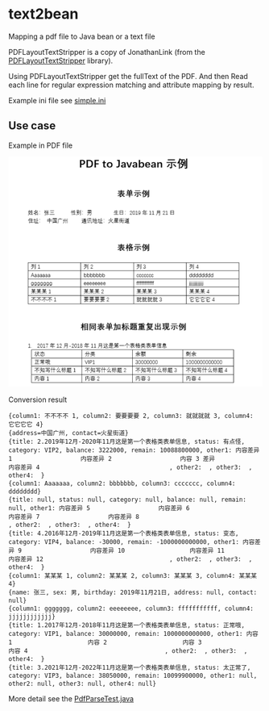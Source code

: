 # text2bean
Mapping a pdf file to Java bean or a text file

PDFLayoutTextStripper is a copy of JonathanLink (from the [PDFLayoutTextStripper](https://github.com/JonathanLink/PDFLayoutTextStripper) library).

Using PDFLayoutTextStripper get the fullText of the PDF. And then Read each line for regular expression matching and attribute mapping by result.

Example ini file see [simple.ini](src/test/resources/simple.ini)

## Use case

Example in PDF file

![example](sample1.png)

Conversion result

```
{column1: 不不不不 1, column2: 要要要要 2, column3: 就就就就 3, column4: 它它它它 4}
{address=中国广州, contact=火星街道}
{title: 2.2019年12月-2020年11月这是第一个表格类表单信息, status: 有点怪, category: VIP2, balance: 3222000, remain: 10088800000, other1: 内容差异 1                   内容差异 2                   内容 3 差异                  内容差异 4                                    , other2:  , other3:  , other4:  }
{column1: Aaaaaaa, column2: bbbbbbb, column3: ccccccc, column4: dddddddd}
{title: null, status: null, category: null, balance: null, remain: null, other1: 内容差异 5                   内容差异 6                   内容差异 7                   内容差异 8                                    , other2:  , other3:  , other4:  }
{title: 4.2016年12月-2019年11月这是第一个表格类表单信息, status: 变态, category: VIP4, balance: -30000, remain: -1000000000000, other1: 内容差异 9                   内容差异 10                  内容差异 11                  内容差异 12                                   , other2:  , other3:  , other4:  }
{column1: 某某某 1, column2: 某某某 2, column3: 某某某 3, column4: 某某某 4}
{name: 张三, sex: 男, birthday: 2019年11月21日, address: null, contact: null}
{column1: ggggggg, column2: eeeeeeee, column3: fffffffffff, column4: jjjjjjjjjjjj}
{title: 1.2017年12月-2018年11月这是第一个表格类表单信息, status: 正常哦, category: VIP1, balance: 30000000, remain: 1000000000000, other1: 内容 1                     内容 2                     内容 3                     内容 4                                      , other2:  , other3:  , other4:  }
{title: 3.2021年12月-2022年11月这是第一个表格类表单信息, status: 太正常了, category: VIP3, balance: 38050000, remain: 10099900000, other1: null, other2: null, other3: null, other4: null}
``` 

More detail see the [PdfParseTest.java](src/test/java/example/PdfParseTest.java) 